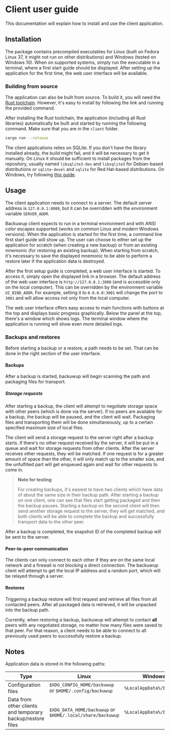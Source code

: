 # Client user guide

This documentation will explain how to install and use the client application.

## Installation
The package contains precompiled executables for Linux (built on Fedora Linux 37, it might not run on other distributions) and Windows (tested on Windows 10). When on supported systems, simply run the executable in a terminal, where a first start guide should be displayed. After setting up the application for the first time, the web user interface will be available.

### Building from source
The application can also be built from source. To build it, you will need the [Rust toolchain](https://www.rust-lang.org/tools/install). However, it's easy to install by following the link and running the provided command.

After installing the Rust toolchain, the application (including all Rust libraries) automatically be built and started by running the following command. Make sure that you are in the `client` folder.

```bash
cargo run --release
```

The client applications relies on SQLite. If you don't have the library installed already, the build might fail, and it will be necessary to get it manually. On Linux it should be sufficient to install packages from the repository, usually named `libsqlite3-dev` and `libsqlite3` for Debian-based distributions or `sqlite-devel` and `sqlite` for Red Hat-based distributions. On Windows, try following [this guide](https://github.com/rusqlite/rusqlite#notes-on-building-rusqlite-and-libsqlite3-sys).

## Usage
The client application needs to connect to a server. The default server address is `127.0.0.1:8080`, but it can be overridden with the environment variable `SERVER_ADDR`.

Backuwup client expects to run in a terminal environment and with ANSI color escapes supported (works on common Linux and modern Windows versions). When the application is started for the first time, a command line first start guide will show up. The user can choose to either set up the application for scratch (when creating a new backup) or from an existing mnemonic (for restoring an existing backup). When starting from scratch, it's necessary to save the displayed mnemonic to be able to perform a restore later if the application data is destroyed.

After the first setup guide is completed, a web user interface is started. To access it, simply open the displayed link in a browser. The default address of the web user interface is `http://127.0.0.1:3000` (and is accessible only on the local computer). This can be overridden by the environment variable `UI_BIND_ADDR`. For example, setting it to `0.0.0.0:3001` will change the port to `3001` and will allow access not only from the local computer.

The web user interface offers easy access to main functions with buttons at the top and displays basic progress graphically. Below the panel at the top, there's a window which shows logs. The terminal window where the application is running will show even more detailed logs.

### Backups and restores
Before starting a backup or a restore, a path needs to be set. That can be done in the right section of the user interface. 

#### Backups
After a backup is started, backuwup will begin scanning the path and packaging files for transport.

##### Storage requests
After starting a backup, the client will attempt to negotiate storage space with other peers (which is done via the server). If no peers are available for a backup, the backup will be paused, and the client will wait. Packaging files and transporting them will be done simultaneously, up to a certain specified maximum size of local files. 

The client will send a storage request to the server right after a backup starts. If there's no other request received by the server, it will be put in a queue and wait for storage requests from other clients. After the server receives other requests, they will be matched. If one request is for a greater amount of space than the other, it will only match up to the smaller size, and the unfulfilled part will get enqueued again and wait for other requests to come in.

> **Note for testing**
> 
> For creating backups, it's easiest to have two clients which have data of about the same size in their backup path. After starting a backup on one client, one can see that files start getting packaged and then the backup pauses. Starting a backup on the second client will then send another storage request to the server, they will get matched, and both clients will be able to complete the backup and successfully transport data to the other peer.

After a backup is completed, the snapshot ID of the completed backup will be sent to the server.

#### Peer-to-peer communication
The clients can only connect to each other if they are on the same local network and a firewall is not blocking a direct connection. The backuwup client will attempt to get the local IP address and a random port, which will be relayed through a server. 

#### Restores
Triggering a backup restore will first request and retrieve all files from all contacted peers. After all packaged data is retrieved, it will be unpacked into the backup path.

Currently, when restoring a backup, backuwup will attempt to contact **all** peers with any negotiated storage, no matter how many files were saved to that peer. For that reason, a client needs to be able to connect to all previously used peers to successfully restore a backup.

## Notes
Application data is stored in the following paths:

|Type|Linux|Windows|
|----|-----|--------|
|Configuration files|`$XDG_CONFIG_HOME/backuwup` or `$HOME/.config/backuwup`|`%LocalAppData%/backuwup`|
|Data from other clients and temporary backup/restore files|`$XDG_DATA_HOME/backuwup` or `$HOME/.local/share/backuwup`|`%LocalAppData%/backuwup`|
